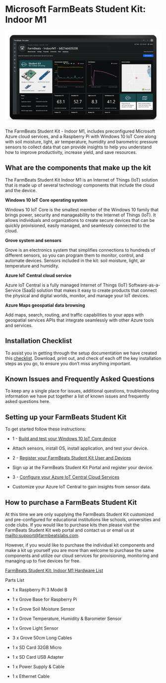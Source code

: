 Microsoft FarmBeats Student Kit: Indoor M1
==========================================

![FarmBeats Student Kit](media/6ce37f9fac5376235962215af0db38c9.png)

The FarmBeats Student Kit - Indoor M1, includes preconfigured Microsoft Azure
cloud services, and a Raspberry Pi with Windows 10 IoT Core along with soil
moisture, light, air temperature, humidity and barometric pressure sensors to
collect data that can provide insights to help you understand how to improve
productivity, increase yield, and save resources.

What are the components that make up the kit
--------------------------------------------

The FarmBeats Student Kit Indoor M1 is an Internet of Things (IoT) solution that
is made up of several technology components that include the cloud and the
device.

**Windows 10 IoT Core operating system**

Windows 10 IoT Core is the smallest member of the Windows 10 family that brings
power, security and manageability to the Internet of Things (IoT). It allows
individuals and organizations to create secure devices that can be quickly
provisioned, easily managed, and seamlessly connected to the cloud.

**Grove system and sensors**

Grove is an electronics system that simplifies connections to hundreds of
different sensors, so you can program them to monitor, control, and automate
devices. Sensors included in the kit: soil moisture, light, air temperature and
humidity.

**Azure IoT Central cloud service**

Azure IoT Central is a fully managed Internet of Things (IoT)
Software-as-a-Service (SaaS) solution that makes it easy to create products that
connect the physical and digital worlds, monitor, and manage your IoT devices.

**Azure Maps geospatial data browsing**

Add maps, search, routing, and traffic capabilities to your apps with geospatial
services APIs that integrate seamlessly with other Azure tools and services.

Installation Checklist
----------------------

To assist you in getting through the setup documentation we have created this
[checklist](https://github.com/farmbeatslabs/studentkit/blob/master/Indoor-m1/Indoor_M1_Installation_Checklist.pdf).
Download, print out, and check of each off the key installation steps as you go,
to ensure you don’t miss anything important.

Known Issues and Frequently Asked Questions
-------------------------------------------

To keep any a single place for issues, additional questions, troubleshooting
information we have put together a list of known issues and frequently asked
questions here.

Setting up your FarmBeats Student Kit
-------------------------------------

To get started follow these instructions:

- 1 - [Build and test your Windows 10 IoT Core
    device](https://github.com/farmbeatslabs/studentkit/blob/master/Indoor-m1/1_Build_your_Windows_10_IoT_Core_Device.md)

- Attach sensors, install OS, install application, and test your device.

- 2 - [Register your FarmBeats Student Kit User and
    Devices](https://github.com/farmbeatslabs/studentkit/blob/master/Indoor-m1/2_Register_your_FarmBeats_Student_Kit_User_and_Device.md)

- Sign up at the FarmBeats Student Kit Portal and register your device.

- 3 - [Configure your Azure IoT Central Cloud
    Services](https://github.com/farmbeatslabs/studentkit/blob/master/Indoor-m1/3_Configure_your_Azure_IoT_Central_Cloud_Service.md)

- Customize your Azure IoT Central to gain insights from sensor data.

How to purchase a FarmBeats Student Kit
---------------------------------------

At this time we are only supplying the FarmBeats Student Kit customized and
pre-configured for educational institutions like schools, universities and code
clubs. If you would like to purchase kits then please visit the FarmBeats
Student Kit web portal and contact us or email us at
[mailto:support\@farmbeatslabs.com](mailto:support@farmbeatslabs.com).

However, if you would like to purchase the individual kit components and make a
kit up yourself you are more than welcome to purchase the same components and
utilize our cloud services for provisioning, monitoring and managing up to five
devices for free.

[FarmBeats Student Kit: Indoor M1 Hardware
List](https://github.com/farmbeatslabs/studentkit/blob/master/Indoor-m1/Indoor_M1_Hardware_List.md)

Parts List

- 1 x Raspberry Pi 3 Model B

- 1 x Grove Base for Raspberry Pi

- 1 x Grove Soil Moisture Sensor

- 1 x Grove Temperature, Humidity & Barometer Sensor

- 1 x Grove Light Sensor

- 3 x Grove 50cm Long Cables

- 1 x SD Card 32GB Micro

- 1 x SD Card USB Adapter

- 1 x Power Supply & Cable

- 1 x Ethernet Cable
